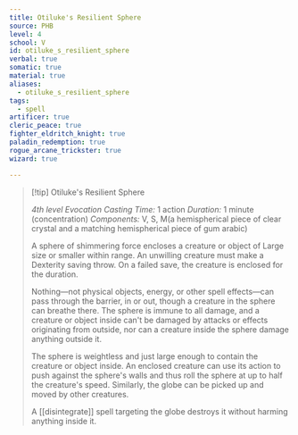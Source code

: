 ```yaml
---
title: Otiluke's Resilient Sphere
source: PHB
level: 4
school: V
id: otiluke_s_resilient_sphere
verbal: true
somatic: true
material: true
aliases:
  - otiluke_s_resilient_sphere
tags:
  - spell
artificer: true
cleric_peace: true
fighter_eldritch_knight: true
paladin_redemption: true
rogue_arcane_trickster: true
wizard: true

---
```

>[!tip] Otiluke's Resilient Sphere
>
> *4th level Evocation*
> *Casting Time:* 1 action
> *Duration:* 1 minute (concentration)
> *Components:* V, S, M(a hemispherical piece of clear crystal and a matching hemispherical piece of gum arabic)
>
>A sphere of shimmering force encloses a creature or object of Large size or smaller within range. An unwilling creature must make a Dexterity saving throw. On a failed save, the creature is enclosed for the duration.
>
>Nothing—not physical objects, energy, or other spell effects—can pass through the barrier, in or out, though a creature in the sphere can breathe there. The sphere is immune to all damage, and a creature or object inside can't be damaged by attacks or effects originating from outside, nor can a creature inside the sphere damage anything outside it.
>
>The sphere is weightless and just large enough to contain the creature or object inside. An enclosed creature can use its action to push against the sphere's walls and thus roll the sphere at up to half the creature's speed. Similarly, the globe can be picked up and moved by other creatures.
>
>A [[disintegrate]] spell targeting the globe destroys it without harming anything inside it.
>

